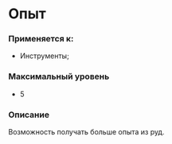 # Опыт

### Применяется к:

* Инструменты;

### Максимальный уровень

* 5

### Описание

Возможность получать больше опыта из руд.
